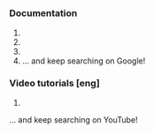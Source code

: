 # []()
### Documentation
1. []()
2. []()
3. []()
4. []()
... and keep searching on Google!
### Video tutorials [eng]
1. []()

... and keep searching on YouTube!